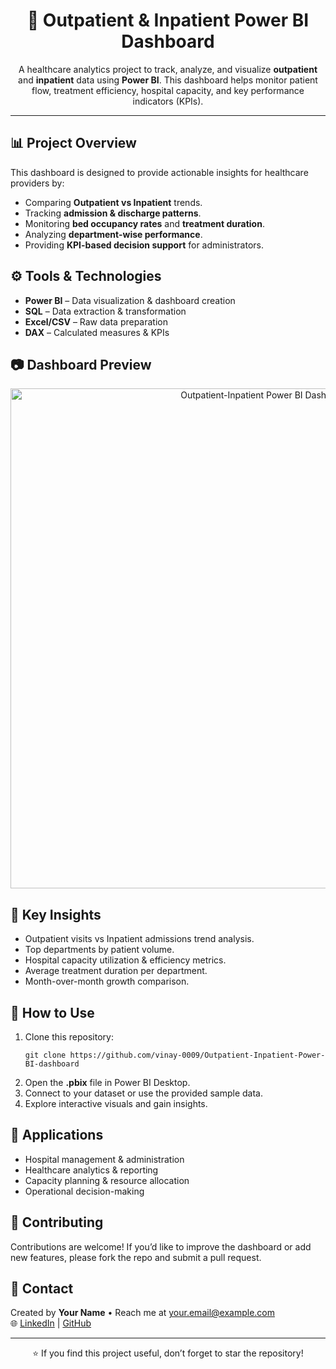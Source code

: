 <!DOCTYPE html>
<html lang="en">
<head>
  <meta charset="UTF-8">
  <title>Outpatient & Inpatient Dashboard - Power BI</title>
</head>
<body>
  <h1 align="center">🏥 Outpatient & Inpatient Power BI Dashboard</h1>

  <p align="center">
    A healthcare analytics project to track, analyze, and visualize 
    <b>outpatient</b> and <b>inpatient</b> data using <b>Power BI</b>.  
    This dashboard helps monitor patient flow, treatment efficiency, hospital capacity, and key performance indicators (KPIs).
  </p>

  <hr>

  <h2>📊 Project Overview</h2>
  <p>
    This dashboard is designed to provide actionable insights for healthcare providers by:
  </p>
  <ul>
    <li>Comparing <b>Outpatient vs Inpatient</b> trends.</li>
    <li>Tracking <b>admission & discharge patterns</b>.</li>
    <li>Monitoring <b>bed occupancy rates</b> and <b>treatment duration</b>.</li>
    <li>Analyzing <b>department-wise performance</b>.</li>
    <li>Providing <b>KPI-based decision support</b> for administrators.</li>
  </ul>

  <h2>⚙️ Tools & Technologies</h2>
  <ul>
    <li><b>Power BI</b> – Data visualization & dashboard creation</li>
    <li><b>SQL</b> – Data extraction & transformation</li>
    <li><b>Excel/CSV</b> – Raw data preparation</li>
    <li><b>DAX</b> – Calculated measures & KPIs</li>
  </ul>

  <h2>📷 Dashboard Preview</h2>
  <p align="center">
    <img src="your-dashboard-screenshot.png" alt="Outpatient-Inpatient Power BI Dashboard" width="800">
  </p>

  <h2>🔑 Key Insights</h2>
  <ul>
    <li>Outpatient visits vs Inpatient admissions trend analysis.</li>
    <li>Top departments by patient volume.</li>
    <li>Hospital capacity utilization & efficiency metrics.</li>
    <li>Average treatment duration per department.</li>
    <li>Month-over-month growth comparison.</li>
  </ul>

  <h2>🚀 How to Use</h2>
  <ol>
    <li>Clone this repository:
      <pre><code>git clone https://github.com/vinay-0009/Outpatient-Inpatient-Power-BI-dashboard</code></pre>
    </li>
    <li>Open the <b>.pbix</b> file in Power BI Desktop.</li>
    <li>Connect to your dataset or use the provided sample data.</li>
    <li>Explore interactive visuals and gain insights.</li>
  </ol>

  <h2>📌 Applications</h2>
  <ul>
    <li>Hospital management & administration</li>
    <li>Healthcare analytics & reporting</li>
    <li>Capacity planning & resource allocation</li>
    <li>Operational decision-making</li>
  </ul>

  <h2>🤝 Contributing</h2>
  <p>
    Contributions are welcome!  
    If you’d like to improve the dashboard or add new features, please fork the repo and submit a pull request.
  </p>

  <h2>📧 Contact</h2>
  <p>
    Created by <b>Your Name</b> • Reach me at <a href="mailto:parasharvinay199@gmail.com">your.email@example.com</a>  
    <br>
    🌐 <a href="https://www.linkedin.com/in/vinay-parashar-955975300/">LinkedIn</a> | 
    <a href="https://github.com/vinay-0009/Outpatient-Inpatient-Power-BI-dashboard">GitHub</a>
  </p>

  <hr>
  <p align="center">⭐ If you find this project useful, don’t forget to star the repository!</p>
</body>
</html>

